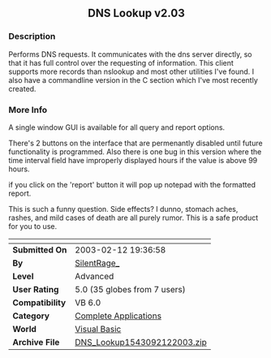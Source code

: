 ﻿<div align="center">

## DNS Lookup v2\.03


</div>

### Description

Performs DNS requests. It communicates with the dns server directly, so that it has full control over the requesting of information. This client supports more records than nslookup and most other utilities I've found. I also have a commandline version in the C section which I've most recently created.
 
### More Info
 
A single window GUI is available for all query and report options.

There's 2 buttons on the interface that are permenantly disabled until future functionality is programmed. Also there is one bug in this version where the time interval field have improperly displayed hours if the value is above 99 hours.

if you click on the 'report' button it will pop up notepad with the formatted report.

This is such a funny question. Side effects? I dunno, stomach aches, rashes, and mild cases of death are all purely rumor. This is a safe product for you to use.


<span>             |<span>
---                |---
**Submitted On**   |2003-02-12 19:36:58
**By**             |[SilentRage\_](https://github.com/Planet-Source-Code/PSCIndex/blob/master/ByAuthor/silentrage.md)
**Level**          |Advanced
**User Rating**    |5.0 (35 globes from 7 users)
**Compatibility**  |VB 6\.0
**Category**       |[Complete Applications](https://github.com/Planet-Source-Code/PSCIndex/blob/master/ByCategory/complete-applications__1-27.md)
**World**          |[Visual Basic](https://github.com/Planet-Source-Code/PSCIndex/blob/master/ByWorld/visual-basic.md)
**Archive File**   |[DNS\_Lookup1543092122003\.zip](https://github.com/Planet-Source-Code/silentrage-dns-lookup-v2-03__1-43152/archive/master.zip)









